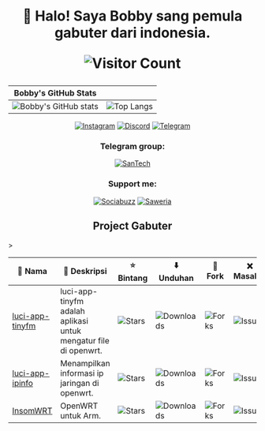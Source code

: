 <h1 align="center">
  
:wave: Halo! Saya Bobby sang pemula gabuter dari indonesia.

![Visitor Count](https://profile-counter.glitch.me/bobbyunknown/count.svg)

</h1>

<div align="center">

| Bobby's GitHub Stats |  |
|:---:|:---:|
| ![Bobby's GitHub stats](https://github-readme-stats.vercel.app/api?username=bobbyunknown&show_icons=true&theme=radical) | ![Top Langs](https://github-readme-stats.vercel.app/api/top-langs/?username=bobbyunknown&layout=compact&theme=radical) |

</div>

<div align="center">

[![Instagram](https://img.shields.io/badge/Instagram-%23E4405F.svg?style=for-the-badge&logo=Instagram&logoColor=white)](https://www.instagram.com/bobbyunknown)
[![Discord](https://img.shields.io/badge/Discord-%237289DA.svg?style=for-the-badge&logo=discord&logoColor=white)](https://discord.gg/401371508531920896)
[![Telegram](https://img.shields.io/badge/Telegram-2CA5E0?style=for-the-badge&logo=telegram&logoColor=white)](https://t.me/BobbyUn_kown)

### Telegram group:
[![SanTech](https://img.shields.io/badge/SanTech-2CA5E0?style=for-the-badge&logo=telegram&logoColor=white)](https://t.me/+TuLCASzJrVJmNzM1)

### Support me:
[![Sociabuzz](https://img.shields.io/badge/Sociabuzz-1DA1F2?style=for-the-badge&logo=sociabuzz&logoColor=white)](https://sociabuzz.com/bobbyunknown/tribe)
[![Saweria](https://img.shields.io/badge/Saweria-FFA500?style=for-the-badge&logo=saweria&logoColor=white)](https://saweria.co/widgets/qr?streamKey=48ea6792454c7732924b663381c69521)

</div>

<h2 align="center"> Project Gabuter</h2>

<table align="center">
  <thead>
    <tr>
      <th>📁 Nama</th>
      <th>📝 Deskripsi</th>
      <th>⭐ Bintang</th>
      <th>⬇️ Unduhan</th>
      <th>🍴 Fork</th>
      <th>❌ Masalah</th>
    </tr>
  </thead>
  <tbody>
    <tr>
      <td><a href="https://github.com/bobbyunknown/luci-app-tinyfm">luci-app-tinyfm</a></td>
      <td>luci-app-tinyfm adalah aplikasi untuk mengatur file di openwrt.</td>
      <td><img src="https://img.shields.io/github/stars/bobbyunknown/luci-app-tinyfm?style=flat-square" alt="Stars"></td>
      <td><img src="https://img.shields.io/github/downloads/bobbyunknown/luci-app-tinyfm/total?style=flat-square" alt="Downloads"></td>
      <td><img src="https://img.shields.io/github/forks/bobbyunknown/luci-app-tinyfm?style=flat-square" alt="Forks"></td>
      <td><img src="https://img.shields.io/github/issues/bobbyunknown/luci-app-tinyfm?style=flat-square" alt="Issues"></td>
    </tr>
    <tr>
      <td><a href="https://github.com/bobbyunknown/luci-app-ipinfo">luci-app-ipinfo</a></td>
      <td>Menampilkan informasi ip jaringan di openwrt.</td>
      <td><img src="https://img.shields.io/github/stars/bobbyunknown/luci-app-ipinfo?style=flat-square" alt="Stars"></td>
      <td><img src="https://img.shields.io/github/downloads/bobbyunknown/luci-app-ipinfo/total?style=flat-square" alt="Downloads"></td>
      <td><img src="https://img.shields.io/github/forks/bobbyunknown/luci-app-ipinfo?style=flat-square" alt="Forks"></td>
      <td><img src="https://img.shields.io/github/issues/bobbyunknown/luci-app-ipinfo?style=flat-square" alt="Issues"></td>
    </tr>
    <tr>
      <td><a href="https://github.com/bobbyunknown/InsomWRT">InsomWRT</a></td>
      <td>OpenWRT untuk Arm.</td>
      <td><img src="https://img.shields.io/github/stars/bobbyunknown/InsomWRT?style=flat-square" alt="Stars"></td>
      <td><img src="https://img.shields.io/github/downloads/bobbyunknown/InsomWRT/total?style=flat-square" alt="Downloads"></td>
      <td><img src="https://img.shields.io/github/forks/bobbyunknown/InsomWRT?style=flat-square" alt="Forks"></td>
      <td><img src="https://img.shields.io/github/issues/bobbyunknown/InsomWRT?style=flat-square" alt="Issues"></td>
    </tr>
    
  </tbody>>
</table>



